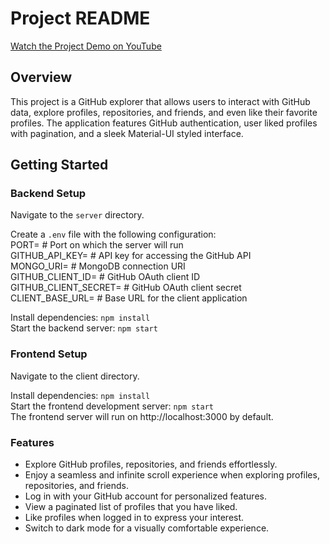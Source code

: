 # Project README

[Watch the Project Demo on YouTube](https://www.youtube.com/h9Fz_C-JRxo)

## Overview

This project is a GitHub explorer that allows users to interact with GitHub data, explore profiles, repositories, and friends, and even like their favorite profiles. 
The application features GitHub authentication, user liked profiles with pagination, and a sleek Material-UI styled interface.

## Getting Started

### Backend Setup

Navigate to the `server` directory.

Create a `.env` file with the following configuration:  
PORT= # Port on which the server will run  
GITHUB_API_KEY= # API key for accessing the GitHub API  
MONGO_URI= # MongoDB connection URI  
GITHUB_CLIENT_ID= # GitHub OAuth client ID  
GITHUB_CLIENT_SECRET= # GitHub OAuth client secret  
CLIENT_BASE_URL= # Base URL for the client application  

Install dependencies: `npm install`  
Start the backend server: `npm start`

### Frontend Setup

Navigate to the client directory.

Install dependencies: `npm install`  
Start the frontend development server: `npm start`  
The frontend server will run on http://localhost:3000 by default.

### Features

- Explore GitHub profiles, repositories, and friends effortlessly.
- Enjoy a seamless and infinite scroll experience when exploring profiles, repositories, and friends.
- Log in with your GitHub account for personalized features.
- View a paginated list of profiles that you have liked.
- Like profiles when logged in to express your interest.
- Switch to dark mode for a visually comfortable experience.

